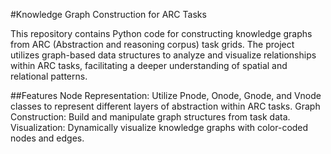 
#Knowledge Graph Construction for ARC Tasks

This repository contains Python code for constructing knowledge graphs from ARC (Abstraction and reasoning corpus) task grids. The project utilizes graph-based data structures to analyze and visualize relationships within ARC tasks, facilitating a deeper understanding of spatial and relational patterns.


##Features
Node Representation: Utilize Pnode, Onode, Gnode, and Vnode classes to represent different layers of abstraction within ARC tasks.
Graph Construction: Build and manipulate graph structures from task data.
Visualization: Dynamically visualize knowledge graphs with color-coded nodes and edges.
